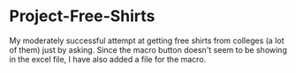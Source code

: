 # Project-Free-Shirts
My moderately successful attempt at getting free shirts from colleges (a lot of them) just by asking. Since the macro button doesn't seem to be showing in the excel file, I have also added a file for the macro.
